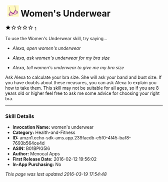 # &nbsp;<img src="app_icon" alt="Women&#39;s Underwear icon" width="36"> Women's Underwear
![1 stars](../../../images/ic_star_black_18dp_1x.png)![1 stars](../../../images/ic_star_border_black_18dp_1x.png)![1 stars](../../../images/ic_star_border_black_18dp_1x.png)![1 stars](../../../images/ic_star_border_black_18dp_1x.png)![1 stars](../../../images/ic_star_border_black_18dp_1x.png) 1

To use the Women's Underwear skill, try saying...

* *Alexa, open women's underwear*

* *Alexa, ask women's underwear for my bra size*

* *Alexa, tell women's underwear to give me my bra size*

Ask Alexa to calculate your bra size. She will ask your band and bust size. If you have doubts about these measures, you can ask Alexa to explain you how to take them. This skill may not be suitable for all ages, so if you are 8 years old or higher feel free to ask me some advice for choosing your right bra.

***

### Skill Details

* **Invocation Name:** women's underwear
* **Category:** Health-and-Fitness
* **ID:** amzn1.echo-sdk-ams.app.239facdb-e5f0-4f45-baf8-7693b564ce4d
* **ASIN:** B01BPIG5I6
* **Author:** Menocal Apps
* **First Release Date:** 2016-02-12 19:56:02
* **In-App Purchasing:** No

*This page was last updated 2016-03-19 17:54:48*

